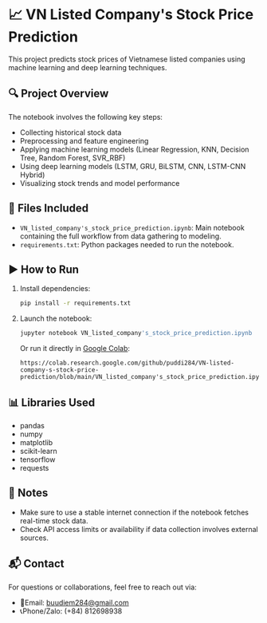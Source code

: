 # 📈 VN Listed Company's Stock Price Prediction

This project predicts stock prices of Vietnamese listed companies using machine learning and deep learning techniques.

## 🔍 Project Overview

The notebook involves the following key steps:

- Collecting historical stock data
- Preprocessing and feature engineering
- Applying machine learning models (Linear Regression, KNN, Decision Tree, Random Forest, SVR_RBF)
- Using deep learning models (LSTM, GRU, BiLSTM, CNN, LSTM-CNN Hybrid)
- Visualizing stock trends and model performance

## 📁 Files Included

- `VN_listed_company's_stock_price_prediction.ipynb`: Main notebook containing the full workflow from data gathering to modeling.
- `requirements.txt`: Python packages needed to run the notebook.

## ▶️ How to Run

1. Install dependencies:
   ```bash
   pip install -r requirements.txt
   ```

2. Launch the notebook:
   ```bash
   jupyter notebook VN_listed_company's_stock_price_prediction.ipynb
   ```

   Or run it directly in [Google Colab](https://colab.research.google.com/):

   ```
   https://colab.research.google.com/github/puddi284/VN-listed-company-s-stock-price-prediction/blob/main/VN_listed_company's_stock_price_prediction.ipynb
   ```
## 📊 Libraries Used

- pandas
- numpy
- matplotlib
- scikit-learn
- tensorflow
- requests

## 📌 Notes

- Make sure to use a stable internet connection if the notebook fetches real-time stock data.
- Check API access limits or availability if data collection involves external sources.

## 📬 Contact

For questions or collaborations, feel free to reach out via:
- 📧Email: buudiem284@gmail.com
- 📞Phone/Zalo: (+84) 812698938

